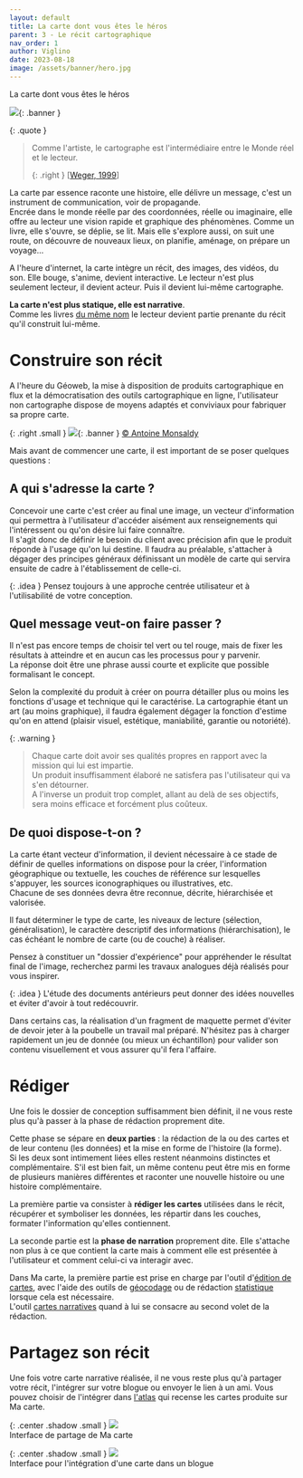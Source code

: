 ```yaml
---
layout: default
title: La carte dont vous êtes le héros
parent: 3 - Le récit cartographique
nav_order: 1
author: Viglino
date: 2023-08-18
image: /assets/banner/hero.jpg
---
```

La carte dont vous êtes le héros

![](/Macarte-MI/assets/banner/hero.jpg){: .banner }

{: .quote }
> Comme l'artiste, le cartographe est l'intermédiaire entre le Monde réel et le lecteur.
>
> {: .right }
> [[Weger, 1999](/Macarte-MI/annexes/biblio#weger-1999)]

La carte par essence raconte une histoire, elle délivre un message, c'est un instrument de communication, voir de propagande.   
Encrée dans le monde réelle par des coordonnées, réelle ou imaginaire, elle offre au lecteur une vision rapide et graphique des phénomènes. Comme un livre, elle s'ouvre, se déplie, se lit. Mais elle s'explore aussi, on suit une route, on découvre de nouveaux lieux, on planifie, aménage, on prépare un voyage... 

A l'heure d'internet, la carte intègre un récit, des images, des vidéos, du son. Elle bouge, s'anime, devient interactive. Le lecteur n'est plus seulement lecteur, il devient acteur. Puis il devient lui-même cartographe.

**La carte n'est plus statique, elle est narrative**.   
Comme les livres [du même nom](https://fr.wikipedia.org/wiki/Un_livre_dont_vous_%C3%AAtes_le_h%C3%A9ros) le lecteur devient partie prenante du récit qu'il construit lui-même.

# Construire son récit

A l'heure du Géoweb, la mise à disposition de produits cartographique en flux et la démocratisation des outils cartographique en ligne, l'utilisateur non cartographe dispose de moyens adaptés et conviviaux pour fabriquer sa propre carte.

{: .right .small }
![](/Macarte-MI/assets/banner/retro.jpg){: .banner }
 [&copy; Antoine Monsaldy](https://pixabay.com/fr/photos/vieille-r%C3%A9tro-antique-ancien-1130738/)


Mais avant de commencer une carte, il est important de se poser quelques questions :

## A qui s'adresse la carte ?

Concevoir une carte c'est créer au final une image, un vecteur d'information qui permettra à l'utilisateur d'accéder aisément aux renseignements qui l'intéressent ou qu'on désire lui faire connaître.   
Il s'agit donc de définir le besoin du client avec précision afin que le produit réponde à l'usage qu'on lui destine. Il faudra au préalable, s'attacher à dégager des principes généraux définissant un modèle de carte qui servira ensuite de cadre à l'établissement de celle-ci.

{: .idea }
Pensez toujours à une approche centrée utilisateur et à l'utilisabilité de votre conception.

## Quel message veut-on faire passer ?

Il n'est pas encore temps de choisir tel vert ou tel rouge, mais de fixer les résultats à atteindre et en aucun cas les processus pour y parvenir.    
La réponse doit être une phrase aussi courte et explicite que possible formalisant le concept.

Selon la complexité du produit à créer on pourra détailler plus ou moins les fonctions d'usage et technique qui le caractérise.
La cartographie étant un art (au moins graphique), il faudra également dégager la fonction d'estime qu'on en attend (plaisir visuel, estétique, maniabilité, garantie ou notoriété).

{: .warning }
> Chaque carte doit avoir ses qualités propres en rapport avec la mission qui lui est impartie.   
> Un produit insuffisamment élaboré ne satisfera pas l'utilisateur qui va s'en détourner.   
> A l'inverse un produit trop complet, allant au delà de ses objectifs, sera moins efficace et forcément plus coûteux.

## De quoi dispose-t-on ?

La carte étant vecteur d'information, il devient nécessaire à ce stade de définir de quelles informations on dispose pour la créer, l'information géographique ou textuelle, les couches de référence sur lesquelles s'appuyer, les sources iconographiques ou illustratives, etc.    
Chacune de ses données devra être reconnue, décrite, hiérarchisée et valorisée.

Il faut déterminer le type de carte, les niveaux de lecture (sélection, généralisation), le caractère descriptif des informations (hiérarchisation), le cas échéant le nombre de carte (ou de couche) à réaliser.

Pensez à constituer un "dossier d'expérience" pour appréhender le résultat final de l'image, recherchez parmi les travaux analogues déjà réalisés pour vous inspirer.   

{: .idea } 
L'étude des documents antérieurs peut donner des idées nouvelles et éviter d'avoir à tout redécouvrir.

Dans certains cas, la réalisation d'un fragment de maquette permet d'éviter de devoir jeter à la poubelle un travail mal préparé. N'hésitez pas à charger rapidement un jeu de donnée (ou mieux un échantillon) pour valider son contenu visuellement et vous assurer qu'il fera l'affaire.


# Rédiger 

Une fois le dossier de conception suffisamment bien définit, il ne vous reste plus qu'à passer à la phase de rédaction proprement dite.

Cette phase se sépare en **deux parties** : la rédaction de la ou des cartes et de leur contenu (les données) et la mise en forme de l'histoire (la forme).   
Si les deux sont intimement liées elles restent néanmoins distinctes et complémentaire. S'il est bien fait, un même contenu peut être mis en forme de plusieurs manières différentes et raconter une nouvelle histoire ou une histoire complémentaire.

La première partie va consister à **rédiger les cartes** utilisées dans le récit, récupérer et symboliser les données, les répartir dans les couches, formater l'information qu'elles contiennent.

La seconde partie est la **phase de narration** proprement dite. Elle s'attache non plus à ce que contient la carte mais à comment elle est présentée à l'utilisateur et comment celui-ci va interagir avec.

Dans Ma carte, la première partie est prise en charge par l'outil d'[édition de cartes](https://macarte.ign.fr/edition/carte/), avec l'aide des outils de [géocodage]() ou de rédaction [statistique](https://macarte.ign.fr/edition/statistique/) lorsque cela est nécessaire.   
L'outil [cartes narratives](https://macarte.ign.fr/edition/narration/) quand à lui se consacre au second volet de la rédaction.


# Partagez son récit

Une fois votre carte narrative réalisée, il ne vous reste plus qu'à partager votre récit, l'intégrer sur votre blogue ou envoyer le lien à un ami. 
Vous pouvez choisir de l'intégrer dans [l'atlas](https://macarte.ign.fr/atlas/) qui recense les cartes produite sur Ma carte.

{: .center .shadow .small }
![](/Macarte-MI/assets//img/ch3.1-share.png)   
Interface de partage de Ma carte

{: .center .shadow .small }
![](/Macarte-MI/assets//img/ch3.1-share2.jpg)   
Interface pour l'intégration d'une carte dans un blogue

